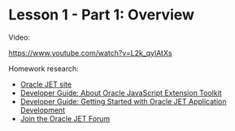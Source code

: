 # Lesson 1 - Part 1: Overview

Video:

https://www.youtube.com/watch?v=L2k_qylAtXs

Homework research:

   * [Oracle JET site](http://oraclejet.org)
   * [Developer Guide: About Oracle JavaScript Extension Toolkit](https://docs.oracle.com/middleware/jet410/jet/developer/GUID-C6947139-DF37-4258-8E02-2679F40535E1.htm#JETDG108)
   * [Developer Guide: Getting Started with Oracle JET Application Development](https://docs.oracle.com/middleware/jet410/jet/developer/GUID-4D5A4D37-3CF6-41A0-BED2-EC14664645A1.htm#JETDG-GUID-4D5A4D37-3CF6-41A0-BED2-EC14664645A1)
   * [Join the Oracle JET Forum](https://community.oracle.com/community/development_tools/oracle-jet)